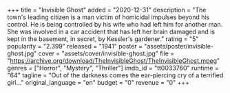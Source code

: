 +++
title = "Invisible Ghost"
added = "2020-12-31"
description = "The town's leading citizen is a man victim of homicidal impulses beyond his control. He is being controlled by his wife who had left him for another man. She was involved in a car accident that has left her brain damaged and is kept in the basement, in secret, by Kessler's gardener."
rating = "5"
popularity = "2.399"
released = "1941"
poster = "assets/poster/invisible-ghost.jpg"
cover = "assets/cover/invisible-ghost.jpg"
file = "https://archive.org/download/TheInvisibleGhost/TheInvisibleGhost.mpeg"
genres = ["Horror", "Mystery", "Thriller"]
imdb_id = "tt0033760"
runtime = "64"
tagline = "Out of the darkness comes the ear-piercing cry of a terrified girl..."
original_language = "en"
budget = "0"
revenue = "0"
+++